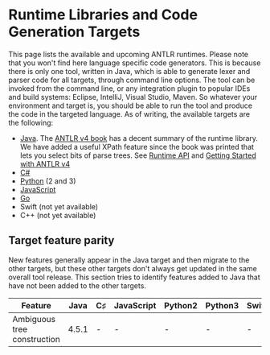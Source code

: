 # Runtime Libraries and Code Generation Targets

This page lists the available and upcoming ANTLR runtimes. Please note that you won't find here language specific code generators. This is because there is only one tool, written in Java, which is able to generate lexer and parser code for all targets, through command line options. The tool can be invoked from the command line, or any integration plugin to popular IDEs and build systems: Eclipse, IntelliJ, Visual Studio, Maven. So whatever your environment and target is, you should be able to run the tool and produce the code in the targeted language. As of writing, the available targets are the following:

* [Java](java-target.md). The [ANTLR v4 book](http://pragprog.com/book/tpantlr2/the-definitive-antlr-4-reference) has a decent summary of the runtime library.  We have added a useful XPath feature since the book was printed that lets you select bits of parse trees. See [Runtime API](http://www.antlr.org/api/Java/index.html) and [Getting Started with ANTLR v4](getting-started.md)
* [C#](csharp-target.md)
* [Python](python-target.md) (2 and 3)
* [JavaScript](javascript-target.md)
* [Go](go-target.md)
* Swift (not yet available)
* C++ (not yet available)

## Target feature parity

New features generally appear in the Java target and then migrate to the other targets, but these other targets don't always get updated in the same overall tool release. This section tries to identify features added to Java that have not been added to the other targets.

|Feature|Java|C&sharp;|JavaScript|Python2|Python3|Swift|C++|
|---|---|---|---|---|---|---|---|
|Ambiguous tree construction|4.5.1|-|-|-|-|-|-|

